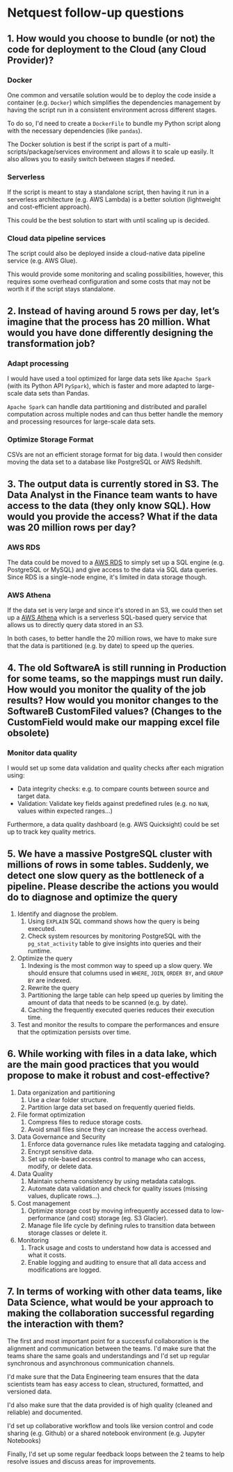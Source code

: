 # Netquest follow-up questions

## 1. How would you choose to bundle (or not) the code for deployment to the Cloud (any Cloud Provider)?

### Docker

One common and versatile solution would be to deploy the code inside a container (e.g. `Docker`) which simplifies the dependencies management by having the script run in a consistent environment across different stages.

To do so, I'd need to create a `DockerFile` to bundle my Python script along with the necessary dependencies (like `pandas`).

The Docker solution is best if the script is part of a multi-scripts/package/services environment and allows it to scale up easily. It also allows you to easily switch between stages if needed.

### Serverless

If the script is meant to stay a standalone script, then having it run in a serverless architecture (e.g. AWS Lambda) is a better solution (lightweight and cost-efficient approach).

This could be the best solution to start with until scaling up is decided.

### Cloud data pipeline services

The script could also be deployed inside a cloud-native data pipeline service (e.g. AWS Glue).

This would provide some monitoring and scaling possibilities, however, this requires some overhead configuration and some costs that may not be worth it if the script stays standalone.

## 2. Instead of having around 5 rows per day, let’s imagine that the process has 20 million. What would you have done differently designing the transformation job?

### Adapt processing

I would have used a tool optimized for large data sets like `Apache Spark` (with its Python API `PySpark`), which is faster and more adapted to large-scale data sets than Pandas.

`Apache Spark` can handle data partitioning and distributed and parallel computation across multiple nodes and can thus better handle the memory and processing resources for large-scale data sets.

### Optimize Storage Format

CSVs are not an efficient storage format for big data. I would then consider moving the data set to a database like PostgreSQL or AWS Redshift.

## 3. The output data is currently stored in S3. The Data Analyst in the Finance team wants to have access to the data (they only know SQL). How would you provide the access? What if the data was 20 million rows per day?

### AWS RDS

The data could be moved to a [AWS RDS](https://aws.amazon.com/rds/) to simply set up a SQL engine (e.g. PostgreSQL or MySQL) and give access to the data via SQL data queries. Since RDS is a single-node engine, it's limited in data storage though.

### AWS Athena

If the data set is very large and since it's stored in an S3, we could then set up a [AWS Athena](https://aws.amazon.com/athena/) which is a serverless SQL-based query service that allows us to directly query data stored in an S3.

In both cases, to better handle the 20 million rows, we have to make sure that the data is partitioned (e.g. by date) to speed up the queries.

## 4. The old SoftwareA is still running in Production for some teams, so the mappings must run daily. How would you monitor the quality of the job results? How would you monitor changes to the SoftwareB CustomFiled values? (Changes to the CustomField would make our mapping excel file obsolete)

### Monitor data quality

I would set up some data validation and quality checks after each migration using:

* Data integrity checks: e.g. to compare counts between source and target data.
* Validation: Validate key fields against predefined rules (e.g. no `NaN`, values within expected ranges...)

Furthermore, a data quality dashboard (e.g. AWS Quicksight) could be set up to track key quality metrics.

## 5. We have a massive PostgreSQL cluster with millions of rows in some tables. Suddenly, we detect one slow query as the bottleneck of a pipeline. Please describe the actions you would do to diagnose and optimize the query

1. Identify and diagnose the problem.
    1. Using `EXPLAIN` SQL command shows how the query is being executed.
    2. Check system resources by monitoring PostgreSQL with the `pg_stat_activity` table to give insights into queries and their runtime.
2. Optimize the query
    1. Indexing is the most common way to speed up a slow query. We should ensure that columns used in `WHERE`, `JOIN`, `ORDER BY`, and `GROUP BY` are indexed.
    2. Rewrite the query
    3. Partitioning the large table can help speed up queries by limiting the amount of data that needs to be scanned (e.g. by date).
    4. Caching the frequently executed queries reduces their execution time.
3. Test and monitor the results to compare the performances and ensure that the optimization persists over time.

## 6. While working with files in a data lake, which are the main good practices that you would propose to make it robust and cost-effective?

1. Data organization and partitioning
    1. Use a clear folder structure.
    2. Partition large data set based on frequently queried fields.
2. File format optimization
    1. Compress files to reduce storage costs.
    2. Avoid small files since they can increase the access overhead.
3. Data Governance and Security
    1. Enforce data governance rules like metadata tagging and cataloging.
    2. Encrypt sensitive data.
    3. Set up role-based access control to manage who can access, modify, or delete data.
4. Data Quality
    1. Maintain schema consistency by using metadata catalogs.
    2. Automate data validation and check for quality issues (missing values, duplicate rows...).
5. Cost management
    1. Optimize storage cost by moving infrequently accessed data to low-performance (and cost) storage (eg. S3 Glacier).
    2. Manage file life cycle by defining rules to transition data between storage classes or delete it.
6. Monitoring
    1. Track usage and costs to understand how data is accessed and what it costs.
    2. Enable logging and auditing to ensure that all data access and modifications are logged.

## 7. In terms of working with other data teams, like Data Science, what would be your approach to making the collaboration successful regarding the interaction with them?

The first and most important point for a successful collaboration is the alignment and communication between the teams. I'd make sure that the teams share the same goals and understandings and I'd set up regular synchronous and asynchronous communication channels.

I'd make sure that the Data Engineering team ensures that the data scientists team has easy access to clean, structured, formatted, and versioned data.

I'd also make sure that the data provided is of high quality (cleaned and reliable) and documented.

I'd set up collaborative workflow and tools like version control and code sharing (e.g. Github) or a shared notebook environment (e.g. Jupyter Notebooks)

Finally, I'd set up some regular feedback loops between the 2 teams to help resolve issues and discuss areas for improvements.
